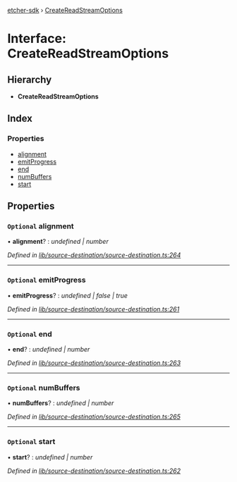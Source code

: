 [etcher-sdk](../README.md) › [CreateReadStreamOptions](createreadstreamoptions.md)

# Interface: CreateReadStreamOptions

## Hierarchy

* **CreateReadStreamOptions**

## Index

### Properties

* [alignment](createreadstreamoptions.md#optional-alignment)
* [emitProgress](createreadstreamoptions.md#optional-emitprogress)
* [end](createreadstreamoptions.md#optional-end)
* [numBuffers](createreadstreamoptions.md#optional-numbuffers)
* [start](createreadstreamoptions.md#optional-start)

## Properties

### `Optional` alignment

• **alignment**? : *undefined | number*

*Defined in [lib/source-destination/source-destination.ts:264](https://github.com/balena-io-modules/etcher-sdk/blob/5c0d0cc/lib/source-destination/source-destination.ts#L264)*

___

### `Optional` emitProgress

• **emitProgress**? : *undefined | false | true*

*Defined in [lib/source-destination/source-destination.ts:261](https://github.com/balena-io-modules/etcher-sdk/blob/5c0d0cc/lib/source-destination/source-destination.ts#L261)*

___

### `Optional` end

• **end**? : *undefined | number*

*Defined in [lib/source-destination/source-destination.ts:263](https://github.com/balena-io-modules/etcher-sdk/blob/5c0d0cc/lib/source-destination/source-destination.ts#L263)*

___

### `Optional` numBuffers

• **numBuffers**? : *undefined | number*

*Defined in [lib/source-destination/source-destination.ts:265](https://github.com/balena-io-modules/etcher-sdk/blob/5c0d0cc/lib/source-destination/source-destination.ts#L265)*

___

### `Optional` start

• **start**? : *undefined | number*

*Defined in [lib/source-destination/source-destination.ts:262](https://github.com/balena-io-modules/etcher-sdk/blob/5c0d0cc/lib/source-destination/source-destination.ts#L262)*
